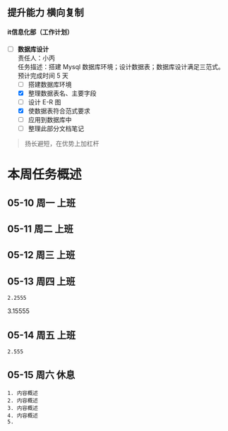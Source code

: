 ## 提升能力 横向复制



 

#### it信息化部（工作计划）

- [ ] **数据库设计**  
  责任人：小丙  
  任务描述：搭建 Mysql 数据库环境；设计数据表；数据库设计满足三范式。  
  预计完成时间 5 天
  - [ ] 搭建数据库环境
  - [x] 整理数据表名、主要字段
  - [ ] 设计 E-R 图
  - [x] 使数据表符合范式要求
  - [ ] 应用到数据库中
  - [ ] 整理此部分文档笔记

> 扬长避短，在优势上加杠杆


 #  本周任务概述
## 05-10  周一 上班
## 05-11 周二 上班
## 05-12 周三 上班
## 05-13 周四 上班

	2.2555

3.15555

## 05-14 周五 上班
	2.555
## 05-15 周六 休息
	1. 内容概述
	2. 内容概述
	3. 内容概述
	4. 内容概述
	5.
